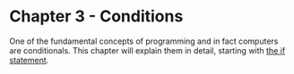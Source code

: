 # Chapter 3 - Conditions

One of the fundamental concepts of programming and in fact computers are conditionals.
This chapter will explain them in detail, starting with [the if statement](3.0/).